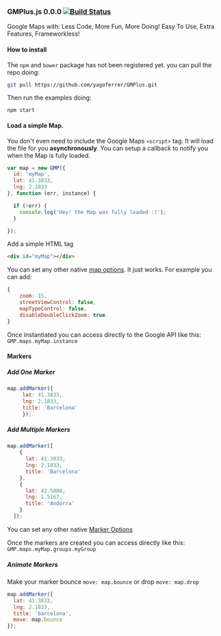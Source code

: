 ### GMPlus.js 0.0.0 [![Build Status](https://travis-ci.org/yagoferrer/gmplus.svg?branch=master)](https://travis-ci.org/yagoferrer/gmplus)

Google Maps with: Less Code, More Fun, More Doing! Easy To Use, Extra Features, Frameworkless!
 
#### How to install
The `npm` and `bower` package has not been registered yet. you can pull the repo doing:
```bash
git pull https://github.com/yagoferrer/GMPlus.git
```
Then run the examples doing:

```
npm start
```

#### Load a simple Map.
You don't even need to include the Google Maps `<script>` tag. It will load the file for you **asynchronously**.
You can setup a callback to notify you when the Map is fully loaded.
```javascript
var map = new GMP({
  id: 'myMap',
  lat: 41.3833,
  lng: 2.1833
}, function (err, instance) {

  if (!err) {
    console.log('Hey! the Map was fully loaded :)');
  }

});
```
Add a simple HTML tag
```html
<div id="myMap"></div>
```
You can set any other native [map options](https://developers.google.com/maps/documentation/javascript/reference#MapOptions). It just works. For example you can add:
```javascript
{
    zoom: 15,
    streetViewControl: false,
    mapTypeControl: false,
    disableDoubleClickZoom: true
}
```

Once instantiated you can access directly to the Google API like this: `GMP.maps.myMap.instance`

#### Markers

##### Add One Marker
```javascript
map.addMarker({
     lat: 41.3833,
     lng: 2.1833,
     title: 'Barcelona'
     });
```

##### Add Multiple Markers

```javascript
map.addMarker([
    {
      lat: 41.3833,
      lng: 2.1833,
      title: 'Barcelona'
    },
    {
      lat: 42.5000,
      lng: 1.5167,
      title: 'Andorra'
    }
  ]);
```

You can set any other native [Marker Options](https://developers.google.com/maps/documentation/javascript/reference#MarkerOptions)

Once the markers are created you can access directly like this: `GMP.maps.myMap.groups.myGroup`

##### Animate Markers
Make your marker bounce `move: map.bounce` or drop `move: map.drop`

```javascript
map.addMarker({
  lat: 41.3833,
  lng: 2.1833,
  title: 'barcelona',
  move: map.bounce
});
```
